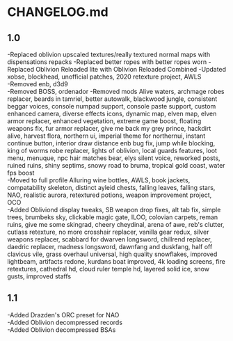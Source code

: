 # CHANGELOG.md

## 1.0

-Replaced oblivion upscaled textures/really textured normal maps with dispensations repacks 
-Replaced better ropes with better ropes worn
-Replaced Oblivion Reloaded lite with Oblivion Reloaded Combined
-Updated xobse, blockhead, unofficial patches, 2020 retexture project, AWLS  
-Removed enb, d3d9  
-Removed BOSS, ordenador
-Removed mods Alive waters, archmage robes replacer, beards in tamriel, better autowalk, blackwood jungle, consistent beggar voices, console numpad support, console paste support, custom enhanced camera, diverse effects icons, dynamic map, elven map, elven armor replacer, enhanced vegetation, extreme game boost, floating weapons fix, fur armor replacer, give me back my grey prince, hackdirt alive, harvest flora, northern ui, imperial theme for northernui, instant continue button, interior draw distance enb bug fix, jump while blocking, king of worms robe replacer, lights of oblivion, local guards features, loot menu, menuque, npc hair matches bear, elys silent voice,  reworked posts, ruined ruins, shiny septims, snowy road to bruma, tropical gold coast, water fps boost  
-Moved to full profile Alluring wine bottles, AWLS, book jackets, compatability skeleton, distinct ayleid chests, falling leaves, falling stars, NAO, realistic aurora, retextured potions, weapon improvement project, OCO  
-Added Obliviond display tweaks, SB weapon drop fixes, alt tab fix, simple trees, brumbeks sky, clickable magic gate, ILOO, colovian carpets, reman ruins, give me some skingrad, cheery cheydinal, arena of awe, reb's clutter, cutlass retexture, no more crosshair replacer, vanilla gear redux, silver weapons replacer, scabbard for dwarven longsword, chillrend replacer, daedric replacer, madness longsword, dawnfang and duskfang, half off clavicus vile, grass overhaul universal, high quality snowflakes, improved lightbeam, artifacts redone, kurdans boat improved, 4k loading screens, fire retextures, cathedral hd, cloud ruler temple hd, layered solid ice, snow gusts, improved staffs  


## 1.1

-Added Drazden's ORC preset for NAO  
-Added Oblivion decompressed records  
-Added Oblivion decompressed BSAs

